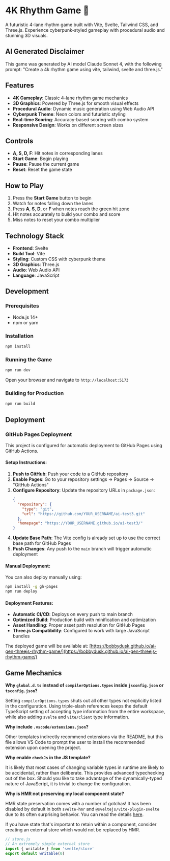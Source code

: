 # 4K Rhythm Game 🎵

A futuristic 4-lane rhythm game built with Vite, Svelte, Tailwind CSS, and Three.js. Experience cyberpunk-styled gameplay with procedural audio and stunning 3D visuals.

## AI Generated Disclaimer

This game was generated by AI model Claude Sonnet 4, with the following prompt: "Create a 4k rhythm game using vite, tailwind, svelte and three.js."

## Features

- **4K Gameplay**: Classic 4-lane rhythm game mechanics
- **3D Graphics**: Powered by Three.js for smooth visual effects
- **Procedural Audio**: Dynamic music generation using Web Audio API
- **Cyberpunk Theme**: Neon colors and futuristic styling
- **Real-time Scoring**: Accuracy-based scoring with combo system
- **Responsive Design**: Works on different screen sizes

## Controls

- **A, S, D, F**: Hit notes in corresponding lanes
- **Start Game**: Begin playing
- **Pause**: Pause the current game
- **Reset**: Reset the game state

## How to Play

1. Press the **Start Game** button to begin
2. Watch for notes falling down the lanes
3. Press **A**, **S**, **D**, or **F** when notes reach the green hit zone
4. Hit notes accurately to build your combo and score
5. Miss notes to reset your combo multiplier

## Technology Stack

- **Frontend**: Svelte
- **Build Tool**: Vite
- **Styling**: Custom CSS with cyberpunk theme
- **3D Graphics**: Three.js
- **Audio**: Web Audio API
- **Language**: JavaScript

## Development

### Prerequisites
- Node.js 14+ 
- npm or yarn

### Installation

```bash
npm install
```

### Running the Game

```bash
npm run dev
```

Open your browser and navigate to `http://localhost:5173`

### Building for Production

```bash
npm run build
```

## Deployment

### GitHub Pages Deployment

This project is configured for automatic deployment to GitHub Pages using GitHub Actions.

#### Setup Instructions:

1. **Push to GitHub**: Push your code to a GitHub repository
2. **Enable Pages**: Go to your repository settings → Pages → Source → "GitHub Actions"
3. **Configure Repository**: Update the repository URLs in `package.json`:
   ```json
   {
     "repository": {
       "type": "git",
       "url": "https://github.com/YOUR_USERNAME/ai-test3.git"
     },
     "homepage": "https://YOUR_USERNAME.github.io/ai-test3/"
   }
   ```
4. **Update Base Path**: The Vite config is already set up to use the correct base path for GitHub Pages
5. **Push Changes**: Any push to the `main` branch will trigger automatic deployment

#### Manual Deployment:

You can also deploy manually using:
```bash
npm install -g gh-pages
npm run deploy
```

#### Deployment Features:
- **Automatic CI/CD**: Deploys on every push to main branch
- **Optimized Build**: Production build with minification and optimization
- **Asset Handling**: Proper asset path resolution for GitHub Pages
- **Three.js Compatibility**: Configured to work with large JavaScript bundles

The deployed game will be available at: [https://bobbydusk.github.io/ai-gen-threejs-rhythm-game/](https://bobbydusk.github.io/ai-gen-threejs-rhythm-game/)

## Game Mechanics

**Why `global.d.ts` instead of `compilerOptions.types` inside `jsconfig.json` or `tsconfig.json`?**

Setting `compilerOptions.types` shuts out all other types not explicitly listed in the configuration. Using triple-slash references keeps the default TypeScript setting of accepting type information from the entire workspace, while also adding `svelte` and `vite/client` type information.

**Why include `.vscode/extensions.json`?**

Other templates indirectly recommend extensions via the README, but this file allows VS Code to prompt the user to install the recommended extension upon opening the project.

**Why enable `checkJs` in the JS template?**

It is likely that most cases of changing variable types in runtime are likely to be accidental, rather than deliberate. This provides advanced typechecking out of the box. Should you like to take advantage of the dynamically-typed nature of JavaScript, it is trivial to change the configuration.

**Why is HMR not preserving my local component state?**

HMR state preservation comes with a number of gotchas! It has been disabled by default in both `svelte-hmr` and `@sveltejs/vite-plugin-svelte` due to its often surprising behavior. You can read the details [here](https://github.com/sveltejs/svelte-hmr/tree/master/packages/svelte-hmr#preservation-of-local-state).

If you have state that's important to retain within a component, consider creating an external store which would not be replaced by HMR.

```js
// store.js
// An extremely simple external store
import { writable } from 'svelte/store'
export default writable(0)
```
